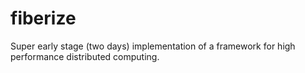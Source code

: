 fiberize
========

Super early stage (two days) implementation of a framework for high performance distributed computing.
